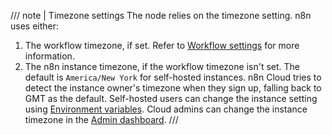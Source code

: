 /// note | Timezone settings
The node relies on the timezone setting. n8n uses either:

1. The workflow timezone, if set. Refer to [Workflow settings](/workflows/settings/) for more information.
2. The n8n instance timezone, if the workflow timezone isn't set. The default is `America/New York` for self-hosted instances. n8n Cloud tries to detect the instance owner's timezone when they sign up, falling back to GMT as the default. Self-hosted users can change the instance setting using [Environment variables](/hosting/configuration/environment-variables/timezone-and-localization). Cloud admins can change the instance timezone in the [Admin dashboard](/manage-cloud/set-cloud-timezone/).
///
